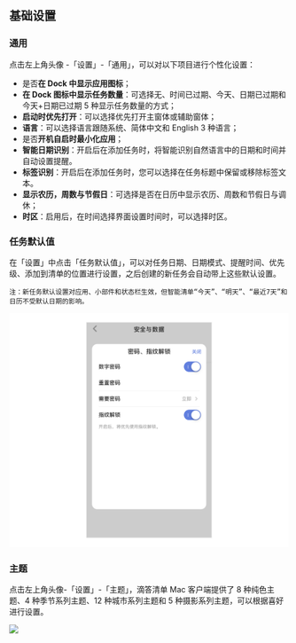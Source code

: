 ## 基础设置

### 通用

点击左上角头像 -「设置」-「通用」，可以对以下项目进行个性化设置：

* 是否**在 Dock 中显示应用图标**；
* **在 Dock 图标中显示任务数量**：可选择无、时间已过期、今天、日期已过期和今天+日期已过期 5 种显示任务数量的方式；
* **启动时优先打开**：可以选择优先打开主窗体或辅助窗体；
* **语言**：可以选择语言跟随系统、简体中文和 English 3 种语言；
* 是否**开机自启时最小化应用**；
* **智能日期识别**：开启后在添加任务时，将智能识别自然语言中的日期和时间并自动设置提醒。
* **标签识别**：开启后在添加任务时，您可以选择在任务标题中保留或移除标签文本。
* **显示农历，周数与节假日**：可选择是否在日历中显示农历、周数和节假日与调休；
* **时区**：启用后，在时间选择界面设置时间时，可以选择时区。

### 任务默认值

在「设置」中点击「任务默认值」，可以对任务日期、日期模式、提醒时间、优先级、添加到清单的位置进行设置，之后创建的新任务会自动带上这些默认设置。

`注：新任务默认设置对应用、小部件和状态栏生效，但智能清单“今天”、“明天”、“最近7天”和日历不受默认日期的影响。`

![iospassword](../../images/ios/account/passcode.jpg)


### 主题

点击左上角头像-「设置」-「主题」，滴答清单 Mac 客户端提供了 8 种纯色主题、4 种季节系列主题、12 种城市系列主题和 5 种摄影系列主题，可以根据喜好进行设置。 

![](../images/web/skin.png)

